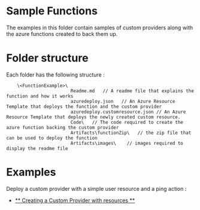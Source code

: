 # Sample Functions

The examples in this folder contain samples of custom providers along with the azure functions created to back them up. 


# Folder structure

Each folder has the following structure : 

```
    \<FunctionExample>\
                        Readme.md   // A readme file that explains the function and how it works
                        azuredeploy.json   // An Azure Resource Template that deploys the function and the custom provider
                        azuredeploy.customresource.json // An Azure Resource Template that deploys the newly created custom resource.
                        Code\   // The code required to create the azure function backing the custom provider
                        Artifacts\functionZip\   // the zip file that can be used to deploy the function
                        Artifacts\images\    // images required to display the readme file
```


# Examples 

Deploy a custom provider with a simple user resource and a ping action : 
+ [** Creating a Custom Provider with resources **](CSharpSimpleProvider/Readme.md)








